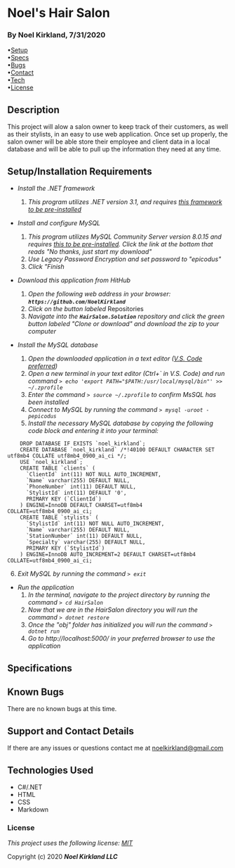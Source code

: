 # Noel's Hair Salon

### By Noel Kirkland, 7/31/2020

•[Setup](#1)<br>
•[Specs](#2)<br>
•[Bugs](#3)<br>
•[Contact](#4)<br>
•[Tech](#5)<br>
•[License](#6)

## Description

This project will alow a salon owner to keep track of their customers, as well as their stylists, in an easy to use web application. Once set up properly, the salon owner will be able store their employee and client data in a local database and will be able to pull up the information they need at any time.

## Setup/Installation Requirements <a name="1"></a>

* _Install the .NET framework_
  1. _This program utilizes .NET version 3.1, and requires [this framework to be pre-installed](https://dotnet.microsoft.com/download/dotnet-core/3.1)_

* _Install and configure MySQL_
  1. _This program utilizes MySQL Community Server version 8.0.15 and requires [this to be pre-installed](https://dev.mysql.com/downloads/file/?id=484914). Click the link at the bottom that reads "No thanks, just start my download"_
  2. _Use Legacy Password Encryption and set password to "epicodus"_
  3. _Click "Finish_
  


* _Download this application from HitHub_
  1. _Open the following web address in your browser: **`https://github.com/NoelKirkland`**_
  2. _Click on the button labeled_ Repositories
  3. _Navigate into the **`HairSalon.Solution`** repository and click the green button labeled "Clone or download" and download the zip to your computer_

* _Install the MySQL database_
  1. _Open the downloaded application in a text editor ([V.S. Code preferred](https://code.visualstudio.com/))_
  2. _Open a new terminal in your text editor (Ctrl+\` in V.S. Code) and run command `> echo 'export PATH="$PATH:/usr/local/mysql/bin"' >> ~/.zprofile`_
  3. _Enter the command `> source ~/.zprofile` to confirm MsSQL has been installed_
  4. _Connect to MySQL by running the command `> mysql -uroot -pepicodus`_
  5. _Install the necessary MySQL database by copying the following code block and entering it into your terminal:_

```
    DROP DATABASE IF EXISTS `noel_kirkland`;
    CREATE DATABASE `noel_kirkland` /*!40100 DEFAULT CHARACTER SET utf8mb4 COLLATE utf8mb4_0900_ai_ci */;
    USE `noel_kirkland`;
    CREATE TABLE `clients` (
      `ClientId` int(11) NOT NULL AUTO_INCREMENT,
      `Name` varchar(255) DEFAULT NULL,
      `PhoneNumber` int(11) DEFAULT NULL,
      `StylistId` int(11) DEFAULT '0',
      PRIMARY KEY (`ClientId`)
    ) ENGINE=InnoDB DEFAULT CHARSET=utf8mb4 COLLATE=utf8mb4_0900_ai_ci;
    CREATE TABLE `stylists` (
      `StylistId` int(11) NOT NULL AUTO_INCREMENT,
      `Name` varchar(255) DEFAULT NULL,
      `StationNumber` int(11) DEFAULT NULL,
      `Specialty` varchar(255) DEFAULT NULL,
      PRIMARY KEY (`StylistId`)
    ) ENGINE=InnoDB AUTO_INCREMENT=2 DEFAULT CHARSET=utf8mb4 COLLATE=utf8mb4_0900_ai_ci;

```

  6. _Exit MySQL by running the command `> exit`_

* _Run the application_
  1. _In the terminal, navigate to the project directory by running the command `> cd HairSalon`_
  2. _Now that we are in the HairSalon directory you will run the command `> dotnet restore`_
  3. _Once the "obj" folder has initialized you will run the command `> dotnet run`_
  4. _Go to http://localhost:5000/ in your preferred browser to use the application_


## Specifications <a name="2"></a>

## Known Bugs <a name="3"></a>

There are no known bugs at this time.

## Support and Contact Details <a name="4"></a>

If there are any issues or questions contact me at noelkirkland@gmail.com

## Technologies Used <a name="5"></a>

*  C#/.NET
*  HTML
*  CSS
*  Markdown


### License <a name="6"></a>

*This project uses the following license: [MIT](https://opensource.org/licenses/MIT)*

Copyright (c) 2020 **_Noel Kirkland LLC_**